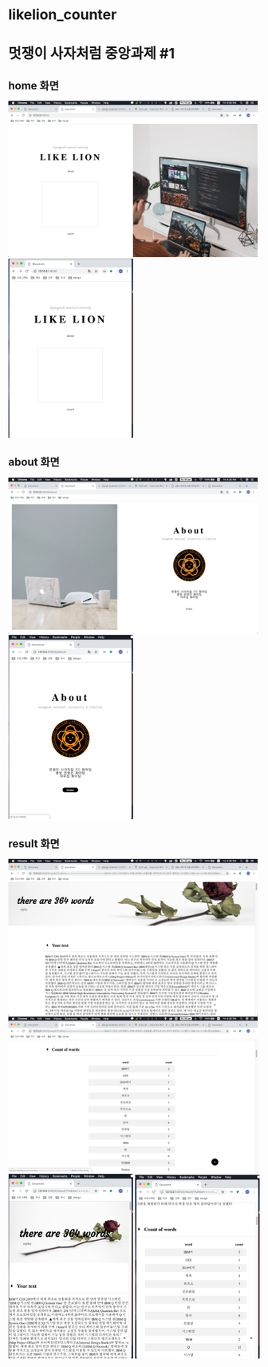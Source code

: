 # likelion_counter
<h1>멋쟁이 사자처럼 중앙과제 #1 </h1>

<h2>home 화면 </h2>
<img src="/home.png" width="500"></img>
<img src="/home_m.png" width="250"></img>

<h2>about 화면</h2>
<img src="/about.png" width="500"></img>
<img src="/about_m.png" width="250"></img>

<h2>result 화면 </h2>
<img src="/result_1.png" width="500"></img>
<img src="/result_2.png" width="500"></img>
<img src="/result_m_1.png" width="250"></img>
<img src="/result_m_2.png" width="250"></img>

